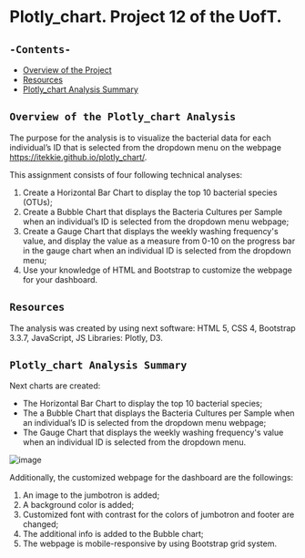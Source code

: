 # Plotly_chart. Project 12 of the UofT.
## `-Contents-`	
	
- [Overview of the Project](#overview-of-the-Plotly_chart-Analysis)
- [Resources](#resources)	
- [Plotly_chart Analysis Summary](#Plotly_chart-Analysis-Summary`)	
## `Overview of the Plotly_chart Analysis`	
	
The purpose for the analysis is to visualize the bacterial data for each individual’s ID that is selected from the dropdown menu on the webpage https://itekkie.github.io/plotly_chart/.

This assignment consists of four following technical analyses:
  1. Create a Horizontal Bar Chart to display the top 10 bacterial species (OTUs);
  2. Create a Bubble Chart that displays the Bacteria Cultures per Sample when an individual’s ID is selected from the dropdown menu webpage;
  3. Create a Gauge Chart that displays the weekly washing frequency's value, and display the value as a measure from 0-10 on the progress bar in the gauge chart when an individual ID is selected from the dropdown menu;
  4. Use your knowledge of HTML and Bootstrap to customize the webpage for your dashboard.
## `Resources`	
The analysis was created by using next software: HTML 5, CSS 4, Bootstrap 3.3.7, JavaScript, JS Libraries: Plotly, D3.
## `Plotly_chart Analysis Summary`	

Next charts are created: 
  - The Horizontal Bar Chart to display the top 10 bacterial species; 
  - The a Bubble Chart that displays the Bacteria Cultures per Sample when an individual’s ID is selected from the dropdown menu webpage;
  - The Gauge Chart that displays the weekly washing frequency's value  when an individual ID is selected from the dropdown menu.

![image](https://user-images.githubusercontent.com/68247343/133494917-4c01000d-4bd5-4b35-b5dc-8d4a49f011f7.png)

Additionally, the customized webpage for the dashboard are the followings:
  1. An image to the jumbotron is added;
  2. A background color is added;
  3. Customized font with contrast for the colors of jumbotron and footer are changed;
  4. The additional info is added to the Bubble chart;
  5. The webpage is mobile-responsive by using Bootstrap grid system.


